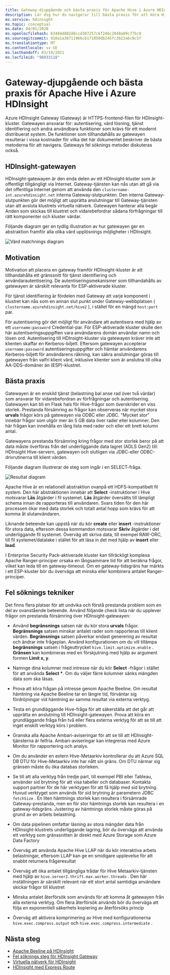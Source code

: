 ```yaml
---
title: Gateway-djupgående och bästa praxis för Apache Hive i Azure HDInsight
description: Lär dig hur du navigerar till bästa praxis för att köra Hive-frågor via Azure HDInsight-gatewayen
ms.service: hdinsight
ms.topic: conceptual
ms.date: 04/01/2020
ms.openlocfilehash: 63484d882d8ccd387257c6f246c2048a09c77bc8
ms.sourcegitcommit: 910a1a38711966cb171050db245fc3b22abc8c5f
ms.translationtype: MT
ms.contentlocale: sv-SE
ms.lasthandoff: 03/19/2021
ms.locfileid: "98933118"
---
```

# <a name="gateway-deep-dive-and-best-practices-for-apache-hive-in-azure-hdinsight"></a>Gateway-djupgående och bästa praxis för Apache Hive i Azure HDInsight

Azure HDInsight Gateway (Gateway) är HTTPS-frontend-filen för HDInsight-kluster. Gatewayen ansvarar för: autentisering, värd lösning, tjänst identifiering och andra användbara funktioner som krävs för ett modernt distribuerat system. De funktioner som tillhandahålls av gatewayen resulterar i vissa kostnader för vilka det här dokumentet beskriver de bästa metoderna för att navigera. Gateways fel söknings metoder diskuteras också.

## <a name="the-hdinsight-gateway"></a>HDInsight-gatewayen

HDInsight-gatewayen är den enda delen av ett HDInsight-kluster som är offentligt tillgängligt via Internet. Gateway-tjänsten kan nås utan att gå via det offentliga Internet genom att använda den `clustername-int.azurehdinsight.net` interna Gateway-slutpunkten. Den interna Gateway-slutpunkten gör det möjligt att upprätta anslutningar till Gateway-tjänsten utan att avsluta klustrets virtuella nätverk. Gatewayen hanterar alla begär Anden som skickas till klustret och vidarebefordrar sådana förfrågningar till rätt komponenter och kluster värdar.

Följande diagram ger en tydlig illustration av hur gatewayen ger en abstraktion framför alla olika värd upplösnings möjligheter i HDInsight.

![Värd matchnings diagram](./media/gateway-best-practices/host-resolution-diagram.png "Värd matchnings diagram")

## <a name="motivation"></a>Motivation

Motivation att placera en gateway framför HDInsight-kluster är att tillhandahålla ett gränssnitt för tjänst identifiering och användarautentisering. De autentiseringsmekanismer som tillhandahålls av gatewayen är särskilt relevanta för ESP-aktiverade kluster.

För tjänst identifiering är fördelen med Gateway att varje komponent i klustret kan nås som en annan slut punkt under Gateway-webbplatsen ( `clustername.azurehdinsight.net/hive2` ), i stället för en mängd `host:port` par.

För autentisering gör det möjligt för användare att autentisera med hjälp av ett `username:password` Credential-par. För ESP-aktiverade kluster skulle den här autentiseringsuppgiften vara användarens domän användar namn och lösen ord. Autentisering till HDInsight-kluster via gatewayen kräver inte att klienten skaffar en Kerberos-biljett. Eftersom gatewayen accepterar `username:password` autentiseringsuppgifter och hämtar användarens Kerberos-biljett för användarens räkning, kan säkra anslutningar göras till gatewayen från valfri klient värd, inklusive klienter som är anslutna till olika AA-DDS-domäner än (ESP)-klustret.

## <a name="best-practices"></a>Bästa praxis

Gatewayen är en enskild tjänst (belastning bal anse rad över två värdar) som ansvarar för vidarebefordran av förfrågningar och autentisering. Gatewayen kan bli en Flask hals för Hive-frågor som överskrider en viss storlek. Prestanda försämring av frågor kan observeras när mycket stora **urvals** frågor körs på gatewayen via ODBC eller JDBC. "Mycket stor" innebär frågor som utgör mer än 5 GB data över rader eller kolumner. Den här frågan kan innehålla en lång lista med rader och eller ett brett kolumn antal.

Gatewayens prestanda försämring kring frågor med stor storlek beror på att data måste överföras från det underliggande data lagret (ADLS Gen2) till: HDInsight Hive-servern, gatewayen och slutligen via JDBC-eller ODBC-drivrutinerna till klient värden.

Följande diagram illustrerar de steg som ingår i en SELECT-fråga.

![Resultat diagram](./media/gateway-best-practices/result-retrieval-diagram.png "Resultat diagram")

Apache Hive är en relationell abstraktion ovanpå ett HDFS-kompatibelt fil system. Den här abstraktionen innebär att **Select** -instruktioner i Hive motsvarar **Läs** åtgärder i fil systemet. **Läs** åtgärder översätts till lämpligt schema innan de rapporteras till användaren. Svars tiden för den här processen ökar med data storlek och totalt antal hopp som krävs för att komma åt slutanvändaren.

Liknande beteende kan uppstå när du kör **create** eller **insert** -instruktioner för stora data, eftersom dessa kommandon motsvarar **Skriv** åtgärder i det underliggande fil systemet. Överväg att skriva data, till exempel RAW-ORC, till fil systemet/datalake i stället för att läsa in det med hjälp av **insert** eller **load**.

I Enterprise Security Pack-aktiverade kluster kan tillräckligt komplexa Apache Ranger-principer orsaka en långsammare tid för att beräkna frågor, vilket kan leda till en gateway-timeout. Om en gateway-tidsgräns har märkts i ett ESP-kluster bör du överväga att minska eller kombinera antalet Ranger-principer.

## <a name="troubleshooting-techniques"></a>Fel söknings tekniker

Det finns flera platser för att undvika och förstå prestanda problem som en del av ovanstående beteende. Använd följande check lista när du upplever frågor om prestanda försämring över HDInsight-gatewayen:

* Använd **begränsnings** satsen när du kör stora **urvals** frågor. **Begränsnings** satsen minskar antalet rader som rapporteras till klient värden. **Begränsnings** satsen påverkar endast generering av resultat och ändrar inte frågeplan. Använd konfigurationen om du vill tillämpa **begränsnings** satsen i frågeuttrycket `hive.limit.optimize.enable` . **Gränsen** kan kombineras med en förskjutning med hjälp av argument formen **Limit x, y**.

* Namnge dina kolumner med intresse när du kör **Select** -frågor i stället för att använda **Select \***. Om du väljer färre kolumner sänks mängden data som ska läsas.

* Prova att köra frågan på intresse genom Apache Beeline. Om resultat hämtning via Apache Beeline tar en längre tid, förväntar sig fördröjningar vid hämtning av samma resultat via externa verktyg.

* Testa en grundläggande Hive-fråga för att säkerställa att det går att upprätta en anslutning till HDInsight-gatewayen. Prova att köra en grundläggande fråga från två eller flera externa verktyg för att se till att inget enskilt verktyg körs i problem.

* Granska alla Apache Ambari-aviseringar för att se till att HDInsight-tjänsterna är felfria. Ambari-aviseringar kan integreras med Azure Monitor för rapportering och analys.

* Om du använder en extern Hive-Metaarkiv kontrollerar du att Azure SQL DB DTU för Hive-Metaarkiv inte har nått sin gräns. Om DTU närmar sig gränsen måste du öka databas storleken.

* Se till att alla verktyg från tredje part, till exempel PBI eller Tableau, använder sid brytning för att visa tabeller och databaser. Kontakta support partner för de här verktygen för att få hjälp med sid brytning. Huvud verktyget som används för sid brytning är parametern JDBC `fetchSize` . En liten hämtnings storlek kan resultera i försämrade Gateway-prestanda, men en för stor hämtnings storlek kan resultera i en gateway-tidsgräns. Justering av hämtnings storlek måste göras på grund av en arbets belastning.

* Om data pipelinen omfattar läsning av stora mängder data från HDInsight-klustrets underliggande lagring, bör du överväga att använda ett verktyg som gränssnitten är direkt med Azure Storage som Azure Data Factory

* Överväg att använda Apache Hive LLAP när du kör interaktiva arbets belastningar, eftersom LLAP kan ge en smidigare upplevelse för att snabbt returnera frågeresultat

* Överväg att öka antalet tillgängliga trådar för Hive Metaarkiv-tjänsten med hjälp av `hive.server2.thrift.max.worker.threads` . Den här inställningen är särskilt relevant när ett stort antal samtidiga användare skickar frågor till klustret

* Minska antalet återförsök som används för att komma åt gatewayen från alla externa verktyg. Om flera återförsök används bör du överväga att följa en exponentiell säkerhets kopiering av återförsöks princip

* Överväg att aktivera komprimering av Hive med konfigurationerna `hive.exec.compress.output` och `hive.exec.compress.intermediate` .

## <a name="next-steps"></a>Nästa steg

* [Apache Beeline på HDInsight](../hadoop/apache-hadoop-use-hive-beeline.md)
* [Fel söknings steg för HDInsight Gateway](./troubleshoot-gateway-timeout.md)
* [Virtuella nätverk för HDInsight](../hdinsight-plan-virtual-network-deployment.md)
* [HDInsight med Express Route](../connect-on-premises-network.md)